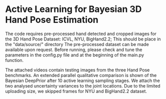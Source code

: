 # Active Learning for Bayesian 3D Hand Pose Estimation

The code requires pre-processed hand detected and cropped images for the 3D Hand Pose Dataset: ICVL, NYU, BigHand2.2;
This should be place in the "data/source/" directory 
The pre-processed dataset can be made available upon request.
Before running, please check and tune the parameters in the config.py file and at the beginning of the main.py function.

The attached videos contain testing images from the three Hand Pose benchmarks. An extended parallel qualitative comparison
is shown of the Bayesian DeepPrior after 10 active learning sampling stages. We attach the two analysed uncertainty variances
to the joint locations. Due to the limited uploading size, we skipped frames for NYU and BigHand2.2 dataset.
